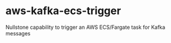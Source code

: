 # aws-kafka-ecs-trigger

Nullstone capability to trigger an AWS ECS/Fargate task for Kafka messages

